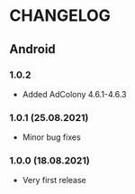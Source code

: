 # CHANGELOG

## Android

### 1.0.2
- Added AdColony 4.6.1-4.6.3
### 1.0.1 (25.08.2021)
- Minor bug fixes
### 1.0.0 (18.08.2021)
- Very first release